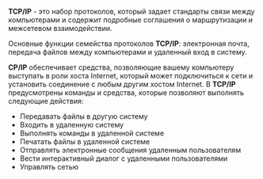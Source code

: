 **TCP/IP** - это набор протоколов, который задает стандарты связи между компьютерами и содержит подробные соглашения о маршрутизации и межсетевом взаимодействии.

Основные функции семейства протоколов **TCP/IP**: электронная почта, передача файлов между компьютерами и удаленный вход в систему.

**CP/IP** обеспечивает средства, позволяющие вашему компьютеру выступать в роли хоста Internet, который может подключиться к сети и установить соединение с любым другим хостом Internet. В **TCP/IP** предусмотрены команды и средства, которые позволяют выполнять следующие действия:
-   Передавать файлы в другую систему
-   Входить в удаленную систему
-   Выполнять команды в удаленной системе
-   Печатать файлы в удаленной системе
-   Отправлять электронные сообщения удаленным пользователям
-   Вести интерактивный диалог с удаленными пользователями
-   Управлять сетью